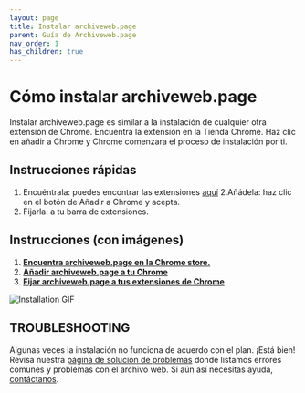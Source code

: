 ```yaml
---
layout: page
title: Instalar archiveweb.page
parent: Guía de Archiveweb.page
nav_order: 1
has_children: true
---
```


# Cómo instalar archiveweb.page 
Instalar archiveweb.page es similar a la instalación de cualquier otra extensión de Chrome. Encuentra la extensión en la Tienda Chrome. Haz clic en añadir a Chrome y Chrome comenzara el proceso de instalación por ti. 

## Instrucciones rápidas 
1. Encuéntrala: puedes encontrar las extensiones <a href="https://chrome.google.com/webstore/detail/webrecorder/fpeoodllldobpkbkabpblcfaogecpndd" target="_blank">aquí</a>
2.Añádela: haz clic en el botón de Añadir a Chrome y acepta.
3. Fijarla: a tu barra de extensiones. 

## Instrucciones (con imágenes)
1. <b>[Encuentra archiveweb.page en la Chrome store.](/chrome)</b>
2. <b>[Añadir archiveweb.page a tu Chrome]()</b>
3. <b>[Fijar archiveweb.page a tus extensiones de Chrome](installation/pin_extension)</b> 

![Installation GIF](/assets/images/installation/install.gif)


## TROUBLESHOOTING
Algunas veces la instalación no funciona de acuerdo con el plan. ¡Está bien! Revisa nuestra [página de solución de problemas](troubleshooting) donde listamos errores comunes y problemas con el archivo web. Si aún así necesitas ayuda, [contáctanos]().
